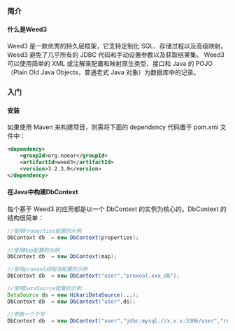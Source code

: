 
### 简介
#### 什么是Weed3
Weed3 是一款优秀的持久层框架，它支持定制化 SQL、存储过程以及高级映射。
Weed3 避免了几乎所有的 JDBC 代码和手动设置参数以及获取结果集。
Weed3 可以使用简单的 XML 或注解来配置和映射原生类型、接口和 Java 的 POJO（Plain Old Java Objects，普通老式 Java 对象）为数据库中的记录。

### 入门
#### 安装
如果使用 Maven 来构建项目，则需将下面的 dependency 代码置于 pom.xml 文件中：
```xml
<dependency>
    <groupId>org.noear</groupId>
    <artifactId>weed3</artifactId>
    <version>3.2.3.9</version>
</dependency>
```

#### 在Java中构建DbContext
每个基于 Weed3 的应用都是以一个 DbContext 的实例为核心的。DbContext 的结构很简单：
```java
//使用Properties配置的示例
DbContext db  = new DbContext(properties); 

//使用Map配置的示例
DbContext db  = new DbContext(map); 

//使用proxool线程池配置的示例
DbContext db  = new DbContext("user","proxool.xxx_db"); 

//使用DataSource配置的示例
DataSource ds = new HikariDataSource(...);
DbContext db  = new DbContext("user",ds); 

//参数一个个写
DbContext db  = new DbContext("user","jdbc:mysql://x.x.x:3306/user","root","1234");
```